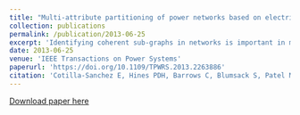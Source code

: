 ```yaml
---
title: "Multi-attribute partitioning of power networks based on electrical distance"
collection: publications
permalink: /publication/2013-06-25
excerpt: 'Identifying coherent sub-graphs in networks is important in many applications. In power systems, large systems are divided into areas and zones to aid in planning and control applications. But not every partitioning is equally good for all applications; different applications have different goals, or attributes, against which solutions should be evaluated. This paper presents a hybrid method that combines a conventional graph partitioning algorithm with an evolutionary algorithm to partition a power network to optimize a multi-attribute objective function based on electrical distances, cluster sizes, the number of clusters, and cluster connectedness. Results for the IEEE RTS-96 show that clusters produced by this method can be used to identify buses with dynamically coherent voltage angles, without the need for dynamic simulation. Application of the method to the IEEE 118-bus and a 2383-bus case indicates that when a network is well partitioned into zones, intra-zone transactions have less impact on power flows outside of the zone; i.e., good partitioning reduces loop flows. This property is particularly useful for power system applications where ensuring deliverability is important, such as transmission planning or determination of synchronous reserve zones.'
date: 2013-06-25
venue: 'IEEE Transactions on Power Systems'
paperurl: 'https://doi.org/10.1109/TPWRS.2013.2263886'
citation: 'Cotilla-Sanchez E, Hines PDH, Barrows C, Blumsack S, Patel M. &quot;Multi-attribute partitioning of power networks based on electrical distance.&quot; <i>IEEE Transactions on Power Systems</i>. 28(4):4979-4987 (2013)'
---
```


[Download paper here](https://doi.org/10.1109/TPWRS.2013.2263886)
